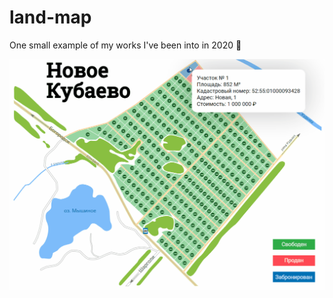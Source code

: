 # land-map

One small example of my works I've been into in 2020 🤪

<a href="https://neugomonov.github.io/land-map/" rel="sample text">![](flow.gif)</a>
